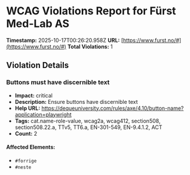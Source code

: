 # WCAG Violations Report for Fürst Med-Lab AS

**Timestamp:** 2025-10-17T00:26:20.958Z
**URL:** [https://www.furst.no/#](https://www.furst.no/#)
**Total Violations:** 1

## Violation Details

### Buttons must have discernible text

- **Impact:** critical
- **Description:** Ensure buttons have discernible text
- **Help URL:** https://dequeuniversity.com/rules/axe/4.10/button-name?application=playwright
- **Tags:** cat.name-role-value, wcag2a, wcag412, section508, section508.22.a, TTv5, TT6.a, EN-301-549, EN-9.4.1.2, ACT
- **Count:** 2

#### Affected Elements:

- `#forrige`
- `#neste`
